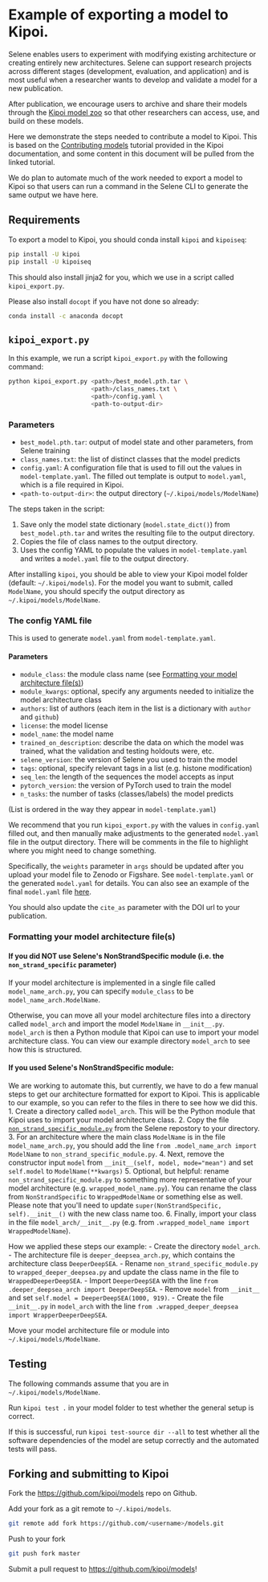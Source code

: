 # Example of exporting a model to Kipoi.

Selene enables users to experiment with modifying existing architecture or creating entirely new architectures. Selene can support research projects across different stages (development, evaluation, and application) and is most useful when a researcher wants to develop and validate a model for a new publication. 

After publication, we encourage users to archive and share their models through the [Kipoi model zoo](http://kipoi.org/) so that other researchers can access, use, and build on these models. 

Here we demonstrate the steps needed to contribute a model to Kipoi. 
This is based on the [Contributing models](http://kipoi.org/docs/contributing/01_Getting_started/) tutorial provided in the Kipoi documentation, and some content in this document will be pulled from the linked tutorial.

We do plan to automate much of the work needed to export a model to Kipoi so that users can run a command in the Selene CLI to generate the same output we have here.

## Requirements

To export a model to Kipoi, you should conda install `kipoi` and `kipoiseq`:

```sh
pip install -U kipoi
pip install -U kipoiseq
```

This should also install jinja2 for you, which we use in a script called `kipoi_export.py`. 

Please also install `docopt` if you have not done so already:
```sh
conda install -c anaconda docopt
```

## `kipoi_export.py`

In this example, we run a script `kipoi_export.py` with the following command:
```sh
python kipoi_export.py <path>/best_model.pth.tar \
                       <path>/class_names.txt \
                       <path>/config.yaml \
                       <path-to-output-dir>
```

### Parameters
- `best_model.pth.tar`: output of model state and other parameters, from Selene training
- `class_names.txt`: the list of distinct classes that the model predicts
- `config.yaml`: A configuration file that is used to fill out the values in `model-template.yaml`. The filled out template is output to `model.yaml`, which is a file required in Kipoi.
- `<path-to-output-dir>`: the output directory (`~/.kipoi/models/ModelName`) 

The steps taken in the script:
1. Save only the model state dictionary (`model.state_dict()`) from `best_model.pth.tar` and writes the resulting file to the output directory.
2. Copies the file of class names to the output directory.
3. Uses the config YAML to populate the values in `model-template.yaml` and writes a `model.yaml` file to the output directory.

After installing `kipoi`, you should be able to view your Kipoi model folder (default: `~/.kipoi/models`). For the model you want to submit, called `ModelName`, you should specify the output directory as `~/.kipoi/models/ModelName`. 

### The config YAML file
This is used to generate `model.yaml` from `model-template.yaml`.

#### Parameters
- `module_class`: the module class name (see [Formatting your model architecture file(s)](#formatting-your-model-architecture-file(s)))
- `module_kwargs`: optional, specify any arguments needed to initialize the model architecture class
- `authors`: list of authors (each item in the list is a dictionary with `author` and `github`)
- `license`: the model license
- `model_name`: the model name
- `trained_on_description`: describe the data on which the model was trained, what the validation and testing holdouts were, etc.
- `selene_version`: the version of Selene you used to train the model
- `tags`: optional, specify relevant tags in a list (e.g. histone modification)
- `seq_len`: the length of the sequences the model accepts as input
- `pytorch_version`: the version of PyTorch used to train the model
- `n_tasks`: the number of tasks (classes/labels) the model predicts

(List is ordered in the way they appear in `model-template.yaml`)

We recommend that you run `kipoi_export.py` with the values in `config.yaml` filled out, and then manually make adjustments to the generated `model.yaml` file in the output directory. There will be comments in the file to highlight where you might need to change something.

Specifically, the `weights` parameter in `args` should  be updated after you upload your model file to Zenodo or Figshare. See `model-template.yaml` or the generated `model.yaml` for details. You can also see an example of the final `model.yaml` file [here](https://github.com/kipoi/models/blob/master/DeepSEA/predict/model.yaml#L5-L7).

You should also update the `cite_as` parameter with the DOI url to your publication.

### Formatting your model architecture file(s)

#### If you did NOT use Selene's NonStrandSpecific module (i.e. the `non_strand_specific` parameter)
If your model architecture is implemented in a single file called `model_name_arch.py`, you can specify `module_class` to be `model_name_arch.ModelName`.

Otherwise, you can move all your model architecture files into a directory called `model_arch` and import the model `ModelName` in `__init__.py`. `model_arch` is then a Python module that Kipoi can use to import your model architecture class. You can view our example directory `model_arch` to see how this is structured. 

#### If you used Selene's NonStrandSpecific module:
We are working to automate this, but currently, we have to do a few manual steps to get our architecture formatted for export to Kipoi. This is applicable to our example, so you can refer to the files in there to see how we did this. 
    1. Create a directory called `model_arch`. This will be the Python module that Kipoi uses to import your model architecture class. 
    2. Copy the file [`non_strand_specific_module.py`](https://github.com/FunctionLab/selene/blob/master/selene_sdk/utils/non_strand_specific_module.py) from the Selene repostory to your directory.
    3. For an architecture where the main class `ModelName` is in the file `model_name_arch.py`, you should add the line `from .model_name_arch import ModelName` to `non_strand_specific_module.py`. 
    4. Next, remove the constructor input `model` from `__init__(self, model, mode="mean")` and set `self.model` to `ModelName(**kwargs)`
    5. Optional, but helpful: rename `non_strand_specific_module.py` to something more representative of your model architecture (e.g. `wrapped_model_name.py`). You can rename the class from `NonStrandSpecific` to `WrappedModelName` or something else as well. Please note that you'll need to update `super(NonStrandSpecific, self).__init__()` with the new class name too.
    6. Finally, import your class in the file `model_arch/__init__.py` (e.g. from `.wrapped_model_name import WrappedModelName`).

How we applied these steps our example:
    - Create the directory `model_arch`.
    - The architecture file is `deeper_deepsea_arch.py`, which contains the architecture class `DeeperDeepSEA`.
    - Rename `non_strand_specific_module.py` to `wrapped_deeper_deepsea.py` and update the class name in the file to `WrappedDeeperDeepSEA`.
    - Import `DeeperDeepSEA` with the line `from .deeper_deepsea_arch import DeeperDeepSEA`. 
    - Remove `model` from `__init__` and set `self.model = DeeperDeepSEA(1000, 919)`. 
    - Create the file `__init__.py` in `model_arch` with the line `from .wrapped_deeper_deepsea import WrapperDeeperDeepSEA`. 

Move your model architecture file or module into `~/.kipoi/models/ModelName`.

## Testing

The following commands assume that you are in `~/.kipoi/models/ModelName`.

Run `kipoi test .` in your model folder to test whether the general setup is correct. 

If this is successful, run `kipoi test-source dir --all` to test whether all the software dependencies of the model are setup correctly and the automated tests will pass.

## Forking and submitting to Kipoi

Fork the https://github.com/kipoi/models repo on Github.

Add your fork as a git remote to `~/.kipoi/models`.
```sh
git remote add fork https://github.com/<username>/models.git
```

Push to your fork
```sh
git push fork master
```

Submit a pull request to https://github.com/kipoi/models!






